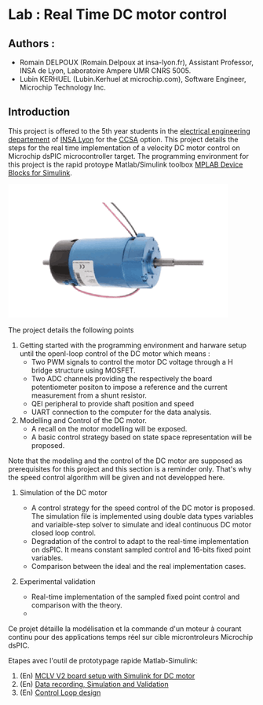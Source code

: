 # Lab : Real Time DC motor control

## Authors : 
- Romain DELPOUX (Romain.Delpoux at insa-lyon.fr), Assistant Professor, INSA de Lyon, Laboratoire Ampere UMR CNRS 5005.
- Lubin KERHUEL (Lubin.Kerhuel at microchip.com), Software Engineer, Microchip Technology Inc.

## Introduction
This project is offered to the 5th year students in the [electrical engineering departement][GE] of [INSA Lyon][INSA] for the [CCSA][CCSA] option. This project details the steps for the real time implementation of a velocity DC motor control on Microchip dsPIC microcontroller target. The programming environment for this project is the rapid protoype Matlab/Simulink toolbox [MPLAB Device Blocks for Simulink][SimulinkMicrochip].

![fig:MotorPravalux] 

The project details the following points 
1. Getting started with the programming environment and harware setup until the openl-loop control of the DC motor which means : 
	- Two PWM signals to control the motor DC voltage through a H bridge structure using MOSFET.
	- Two ADC channels providing the respectively the board potentiometer positon to impose a reference and the current measurement from a shunt resistor. 
	- QEI peripheral to provide shaft position and speed
	- UART connection to the computer for the data analysis. 
1. Modelling and Control of the DC motor.
	- A recall on the motor modelling will be exposed.
	- A basic control strategy based on state space representation will be proposed.

Note that the modeling and the control of the DC motor are supposed as prerequisites for this project and this section is a reminder only. That's why the speed control algorithm will be given and not developped here.

1. Simulation of the DC motor
	- A control strategy for the speed control of the DC motor is proposed. The simulation file is implemented using double data types variables and variaible-step solver to simulate and ideal continuous DC motor closed loop control.  
	- Degradation of the control to adapt to the real-time implementation on dsPIC. It means constant sampled control and 16-bits fixed point variables. 
	- Comparison between the ideal and the real implementation cases. 

2. Experimental validation
	- Real-time implementation of the sampled fixed point control and comparison with the theory. 
	- 

Ce projet détaille la modélisation et la commande d'un moteur à courant continu 
pour des applications temps réel sur cible microntroleurs Microchip dsPIC.  



Etapes avec l'outil de prototypage rapide Matlab-Simulink:

1. (En) [MCLV V2 board setup with Simulink for DC motor][Hardware_setup]
1. (En) [Data recording, Simulation and Validation][DataLog_And_Simulation]
1. (En) [Control Loop design][Control_Loop]









[GE]: http://ge.insa-lyon.fr
[INSA]: http://www.insa-lyon.fr
[CCSA]: http://ge-option5a.insa-lyon.fr/content/ccsa-commande-de-convertisseurs-et-de-systemes-dactionnement
[SimulinkMicrochip]:https://www.microchip.com/DevelopmentTools/ProductDetails/sw007023#utm_source=MicroSolutions&utm_medium=Link&utm_term=FY16Q4&utm_content=DevTools&utm_campaign=Article
[Hardware_setup]: ./Experimentations/01_Hardware_setup/ "Simulink Model, picgui script to visualise data"
[DataLog_And_Simulation]: ./Experimentations/05_Log_Model_And_Simulation/ "Log data and reuse in simulation"
[Control_Loop]: ./Experimentations/10_Control_Loop/ "Control loop"


[fig:MotorPravalux]: ./Experimentations/05_Log_Model_And_Simulation/MotorPravalux.png "Motor Pravalux"

